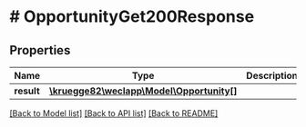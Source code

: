 # # OpportunityGet200Response

## Properties

Name | Type | Description | Notes
------------ | ------------- | ------------- | -------------
**result** | [**\kruegge82\weclapp\Model\Opportunity[]**](Opportunity.md) |  | [optional]

[[Back to Model list]](../../README.md#models) [[Back to API list]](../../README.md#endpoints) [[Back to README]](../../README.md)
